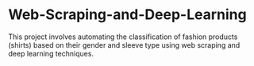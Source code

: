 # Web-Scraping-and-Deep-Learning
This project involves automating the classification of fashion products (shirts) based on their gender and sleeve type using web scraping and deep learning techniques. 
